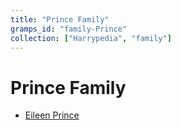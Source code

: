 ```yaml
---
title: "Prince Family"
gramps_id: "family-Prince"
collection: ["Harrypedia", "family"]
---
```


# Prince Family

- [Eileen Prince](/Harrypedia/people/Prince/Eileen/)
